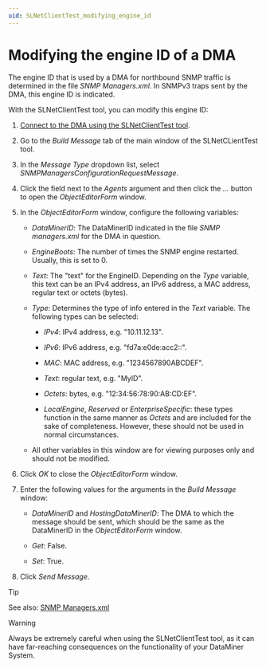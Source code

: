 ```yaml
---
uid: SLNetClientTest_modifying_engine_id
---
```


# Modifying the engine ID of a DMA

The engine ID that is used by a DMA for northbound SNMP traffic is determined in the file *SNMP Managers.xml*. In SNMPv3 traps sent by the DMA, this engine ID is indicated.

With the SLNetClientTest tool, you can modify this engine ID:

1. [Connect to the DMA using the SLNetClientTest tool](xref:Connecting_to_a_DMA_with_the_SLNetClientTest_tool).

1. Go to the *Build Message* tab of the main window of the SLNetCLientTest tool.

1. In the *Message Type* dropdown list, select *SNMPManagersConfigurationRequestMessage*.

1. Click the field next to the *Agents* argument and then click the *...* button to open the *ObjectEditorForm* window.

1. In the *ObjectEditorForm* window, configure the following variables:

   - *DataMinerID*: The DataMinerID indicated in the file *SNMP managers.xml* for the DMA in question.

   - *EngineBoots*: The number of times the SNMP engine restarted. Usually, this is set to 0.

   - *Text*: The "text" for the EngineID. Depending on the *Type* variable, this text can be an IPv4 address, an IPv6 address, a MAC address, regular text or octets (bytes).

   - *Type*: Determines the type of info entered in the *Text* variable. The following types can be selected:

     - *IPv4*: IPv4 address, e.g. "10.11.12.13".

     - *IPv6*: IPv6 address, e.g. "fd7a:e0de:acc2::".

     - *MAC*: MAC address, e.g. "1234567890ABCDEF".

     - *Text*: regular text, e.g. "MyID".

     - *Octets*: bytes, e.g. "12:34:56:78:90:AB:CD:EF".

     - *LocalEngine*, *Reserved* or *EnterpriseSpecific*: these types function in the same manner as *Octets* and are included for the sake of completeness. However, these should not be used in normal circumstances.

   - All other variables in this window are for viewing purposes only and should not be modified.

1. Click *OK* to close the *ObjectEditorForm* window.

1. Enter the following values for the arguments in the *Build Message* window:

   - *DataMinerID* and *HostingDataMinerID*: The DMA to which the message should be sent, which should be the same as the DataMinerID in the *ObjectEditorForm* window.

   - *Get*: False.

   - *Set*: True.

1. Click *Send Message*.

> [!TIP]
> See also: [SNMP Managers.xml](xref:SNMP_Managers_xml#snmp-managersxml)

> [!WARNING]
> Always be extremely careful when using the SLNetClientTest tool, as it can have far-reaching consequences on the functionality of your DataMiner System.
